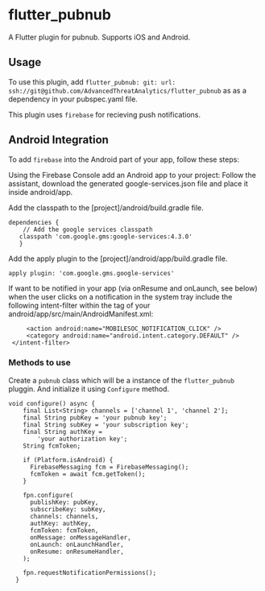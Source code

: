 # flutter_pubnub

A Flutter plugin for pubnub. Supports iOS and Android.

## Usage
To use this plugin, add 
```flutter_pubnub: git: url: ssh://git@github.com/AdvancedThreatAnalytics/flutter_pubnub```
as as a dependency in your pubspec.yaml file.

This plugin uses `firebase` for recieving push notifications.

## Android Integration

To add `firebase` into the Android part of your app, follow these steps:

Using the Firebase Console add an Android app to your project: Follow the assistant, download the generated google-services.json file and place it inside android/app.

Add the classpath to the [project]/android/build.gradle file.

```
dependencies {
    // Add the google services classpath
   classpath 'com.google.gms:google-services:4.3.0'
   } 
```
   
    
Add the apply plugin to the [project]/android/app/build.gradle file.

```apply plugin: 'com.google.gms.google-services'```

If want to be notified in your app (via onResume and onLaunch, see below) when the user clicks on a notification in the system tray include the following intent-filter within the <activity> tag of your android/app/src/main/AndroidManifest.xml:
 
 ``` <intent-filter>
      <action android:name="MOBILESOC_NOTIFICATION_CLICK" />
      <category android:name="android.intent.category.DEFAULT" />
  </intent-filter>
  ```

### Methods to use 

Create a `pubnub` class which will be a instance of the `flutter_pubnub` pluggin. And initialize it using `Configure` method.

```
void configure() async {
    final List<String> channels = ['channel 1', 'channel 2'];
    final String pubKey = 'your pubnub key';
    final String subKey = 'your subscription key';
    final String authKey =
        'your authorization key';
    String fcmToken;

    if (Platform.isAndroid) {
      FirebaseMessaging fcm = FirebaseMessaging();
      fcmToken = await fcm.getToken();
    }

    fpn.configure(
      publishKey: pubKey,
      subscribeKey: subKey,
      channels: channels,
      authKey: authKey,
      fcmToken: fcmToken,
      onMessage: onMessageHandler,
      onLaunch: onLaunchHandler,
      onResume: onResumeHandler,
    );

    fpn.requestNotificationPermissions();
  }
  ```

